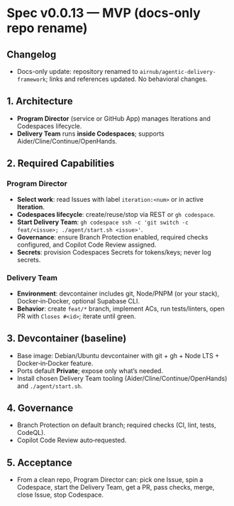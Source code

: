 # Spec v0.0.13 — MVP (docs-only repo rename)

## Changelog

- Docs-only update: repository renamed to `airnub/agentic-delivery-framework`; links and references updated. No behavioral changes.

## 1. Architecture
- **Program Director** (service or GitHub App) manages Iterations and Codespaces lifecycle.
- **Delivery Team** runs **inside Codespaces**; supports Aider/Cline/Continue/OpenHands.

## 2. Required Capabilities
### Program Director
- **Select work**: read Issues with label `iteration:<num>` or in active **Iteration**.
- **Codespaces lifecycle**: create/reuse/stop via REST or `gh codespace`.
- **Start Delivery Team**: `gh codespace ssh -c 'git switch -c feat/<issue>; ./agent/start.sh <issue>'`.
- **Governance**: ensure Branch Protection enabled, required checks configured, and Copilot Code Review assigned.
- **Secrets**: provision Codespaces Secrets for tokens/keys; never log secrets.

### Delivery Team
- **Environment**: devcontainer includes git, Node/PNPM (or your stack), Docker‑in‑Docker, optional Supabase CLI.
- **Behavior**: create `feat/*` branch, implement ACs, run tests/linters, open PR with `Closes #<id>`; iterate until green.

## 3. Devcontainer (baseline)
- Base image: Debian/Ubuntu devcontainer with git + gh + Node LTS + Docker‑in‑Docker feature.
- Ports default **Private**; expose only what’s needed.
- Install chosen Delivery Team tooling (Aider/Cline/Continue/OpenHands) and `./agent/start.sh`.

## 4. Governance
- Branch Protection on default branch; required checks (CI, lint, tests, CodeQL).
- Copilot Code Review auto‑requested.

## 5. Acceptance
- From a clean repo, Program Director can: pick one Issue, spin a Codespace, start the Delivery Team, get a PR, pass checks, merge, close Issue, stop Codespace.
